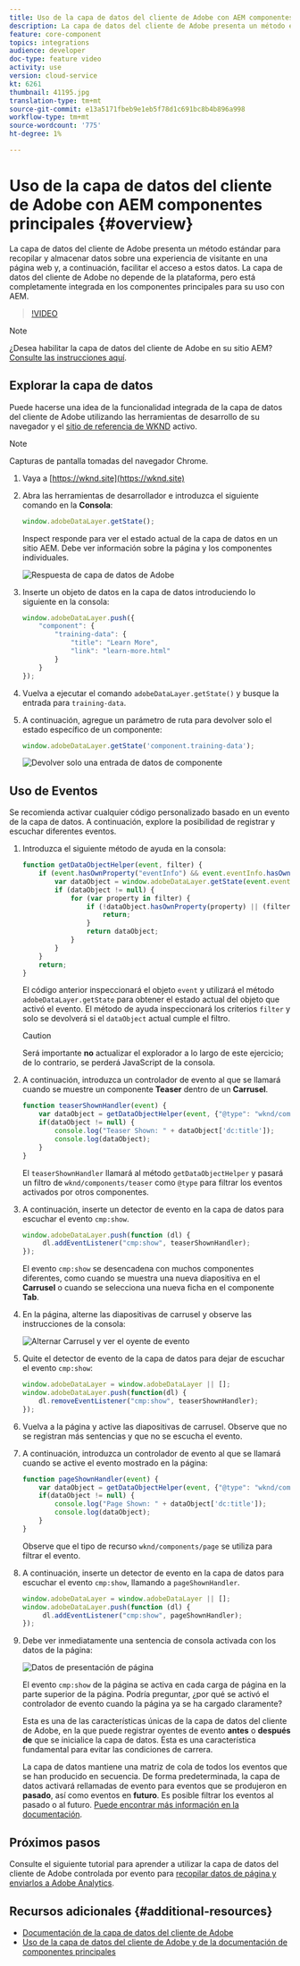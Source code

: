 ```yaml
---
title: Uso de la capa de datos del cliente de Adobe con AEM componentes principales
description: La capa de datos del cliente de Adobe presenta un método estándar para recopilar y almacenar datos sobre una experiencia de visitante en una página web y, a continuación, facilitar el acceso a estos datos. La capa de datos del cliente de Adobe no depende de la plataforma, pero está completamente integrada en los componentes principales para su uso con AEM.
feature: core-component
topics: integrations
audience: developer
doc-type: feature video
activity: use
version: cloud-service
kt: 6261
thumbnail: 41195.jpg
translation-type: tm+mt
source-git-commit: e13a5171fbeb9e1eb5f78d1c691bc8b4b896a998
workflow-type: tm+mt
source-wordcount: '775'
ht-degree: 1%

---
```



# Uso de la capa de datos del cliente de Adobe con AEM componentes principales {#overview}

La capa de datos del cliente de Adobe presenta un método estándar para recopilar y almacenar datos sobre una experiencia de visitante en una página web y, a continuación, facilitar el acceso a estos datos. La capa de datos del cliente de Adobe no depende de la plataforma, pero está completamente integrada en los componentes principales para su uso con AEM.

>[!VIDEO](https://video.tv.adobe.com/v/41195?quality=12&learn=on)

>[!NOTE]
>
> ¿Desea habilitar la capa de datos del cliente de Adobe en su sitio AEM? [Consulte las instrucciones aquí](https://docs.adobe.com/content/help/en/experience-manager-core-components/using/developing/data-layer/overview.html#installation-activation).

## Explorar la capa de datos

Puede hacerse una idea de la funcionalidad integrada de la capa de datos del cliente de Adobe utilizando las herramientas de desarrollo de su navegador y el [sitio de referencia de WKND](https://wknd.site/) activo.

>[!NOTE]
>
> Capturas de pantalla tomadas del navegador Chrome.

1. Vaya a [https://wknd.site](https://wknd.site)
1. Abra las herramientas de desarrollador e introduzca el siguiente comando en la **Consola**:

   ```js
   window.adobeDataLayer.getState();
   ```

   Inspect responde para ver el estado actual de la capa de datos en un sitio AEM. Debe ver información sobre la página y los componentes individuales.

   ![Respuesta de capa de datos de Adobe](assets/data-layer-state-response.png)

1. Inserte un objeto de datos en la capa de datos introduciendo lo siguiente en la consola:

   ```js
   window.adobeDataLayer.push({
       "component": {
           "training-data": {
               "title": "Learn More",
               "link": "learn-more.html"
           }
       }
   });
   ```

1. Vuelva a ejecutar el comando `adobeDataLayer.getState()` y busque la entrada para `training-data`.
1. A continuación, agregue un parámetro de ruta para devolver solo el estado específico de un componente:

   ```js
   window.adobeDataLayer.getState('component.training-data');
   ```

   ![Devolver solo una entrada de datos de componente](assets/return-just-single-component.png)

## Uso de Eventos

Se recomienda activar cualquier código personalizado basado en un evento de la capa de datos. A continuación, explore la posibilidad de registrar y escuchar diferentes eventos.

1. Introduzca el siguiente método de ayuda en la consola:

   ```js
   function getDataObjectHelper(event, filter) {
       if (event.hasOwnProperty("eventInfo") && event.eventInfo.hasOwnProperty("path")) {
           var dataObject = window.adobeDataLayer.getState(event.eventInfo.path);
           if (dataObject != null) {
               for (var property in filter) {
                   if (!dataObject.hasOwnProperty(property) || (filter[property] !== null && filter[property] !== dataObject[property])) {
                       return;
                   }
                   return dataObject;
               }
           }
       }
       return;
   }
   ```

   El código anterior inspeccionará el objeto `event` y utilizará el método `adobeDataLayer.getState` para obtener el estado actual del objeto que activó el evento. El método de ayuda inspeccionará los criterios `filter` y solo se devolverá si el `dataObject` actual cumple el filtro.

   >[!CAUTION]
   >
   > Será importante **no** actualizar el explorador a lo largo de este ejercicio; de lo contrario, se perderá JavaScript de la consola.

1. A continuación, introduzca un controlador de evento al que se llamará cuando se muestre un componente **Teaser** dentro de un **Carrusel**.

   ```js
   function teaserShownHandler(event) {
       var dataObject = getDataObjectHelper(event, {"@type": "wknd/components/teaser"});
       if(dataObject != null) {
           console.log("Teaser Shown: " + dataObject['dc:title']);
           console.log(dataObject);
       }
   }
   ```

   El `teaserShownHandler` llamará al método `getDataObjectHelper` y pasará un filtro de `wknd/components/teaser` como `@type` para filtrar los eventos activados por otros componentes.

1. A continuación, inserte un detector de evento en la capa de datos para escuchar el evento `cmp:show`.

   ```js
   window.adobeDataLayer.push(function (dl) {
        dl.addEventListener("cmp:show", teaserShownHandler);
   });
   ```

   El evento `cmp:show` se desencadena con muchos componentes diferentes, como cuando se muestra una nueva diapositiva en el **Carrusel** o cuando se selecciona una nueva ficha en el componente **Tab**.

1. En la página, alterne las diapositivas de carrusel y observe las instrucciones de la consola:

   ![Alternar Carrusel y ver el oyente de evento](assets/teaser-console-slides.png)

1. Quite el detector de evento de la capa de datos para dejar de escuchar el evento `cmp:show`:

   ```js
   window.adobeDataLayer = window.adobeDataLayer || [];
   window.adobeDataLayer.push(function(dl) {
       dl.removeEventListener("cmp:show", teaserShownHandler);
   });
   ```

1. Vuelva a la página y active las diapositivas de carrusel. Observe que no se registran más sentencias y que no se escucha el evento.

1. A continuación, introduzca un controlador de evento al que se llamará cuando se active el evento mostrado en la página:

   ```js
   function pageShownHandler(event) {
       var dataObject = getDataObjectHelper(event, {"@type": "wknd/components/page"});
       if(dataObject != null) {
           console.log("Page Shown: " + dataObject['dc:title']);
           console.log(dataObject);
       }
   }
   ```

   Observe que el tipo de recurso `wknd/components/page` se utiliza para filtrar el evento.

1. A continuación, inserte un detector de evento en la capa de datos para escuchar el evento `cmp:show`, llamando a `pageShownHandler`.

   ```js
   window.adobeDataLayer = window.adobeDataLayer || [];
   window.adobeDataLayer.push(function (dl) {
        dl.addEventListener("cmp:show", pageShownHandler);
   });
   ```

1. Debe ver inmediatamente una sentencia de consola activada con los datos de la página:

   ![Datos de presentación de página](assets/page-show-console-data.png)

   El evento `cmp:show` de la página se activa en cada carga de página en la parte superior de la página. Podría preguntar, ¿por qué se activó el controlador de evento cuando la página ya se ha cargado claramente?

   Esta es una de las características únicas de la capa de datos del cliente de Adobe, en la que puede registrar oyentes de evento **antes** o **después de** que se inicialice la capa de datos. Esta es una característica fundamental para evitar las condiciones de carrera.

   La capa de datos mantiene una matriz de cola de todos los eventos que se han producido en secuencia. De forma predeterminada, la capa de datos activará rellamadas de evento para eventos que se produjeron en **pasado**, así como eventos en **futuro**. Es posible filtrar los eventos al pasado o al futuro. [Puede encontrar más información en la documentación](https://github.com/adobe/adobe-client-data-layer/wiki#addeventlistener).


## Próximos pasos

Consulte el siguiente tutorial para aprender a utilizar la capa de datos del cliente de Adobe controlada por evento para [recopilar datos de página y enviarlos a Adobe Analytics](../analytics/collect-data-analytics.md).


## Recursos adicionales {#additional-resources}

* [Documentación de la capa de datos del cliente de Adobe](https://github.com/adobe/adobe-client-data-layer/wiki)
* [Uso de la capa de datos del cliente de Adobe y de la documentación de componentes principales](https://docs.adobe.com/content/help/en/experience-manager-core-components/using/developing/data-layer/overview.html)
